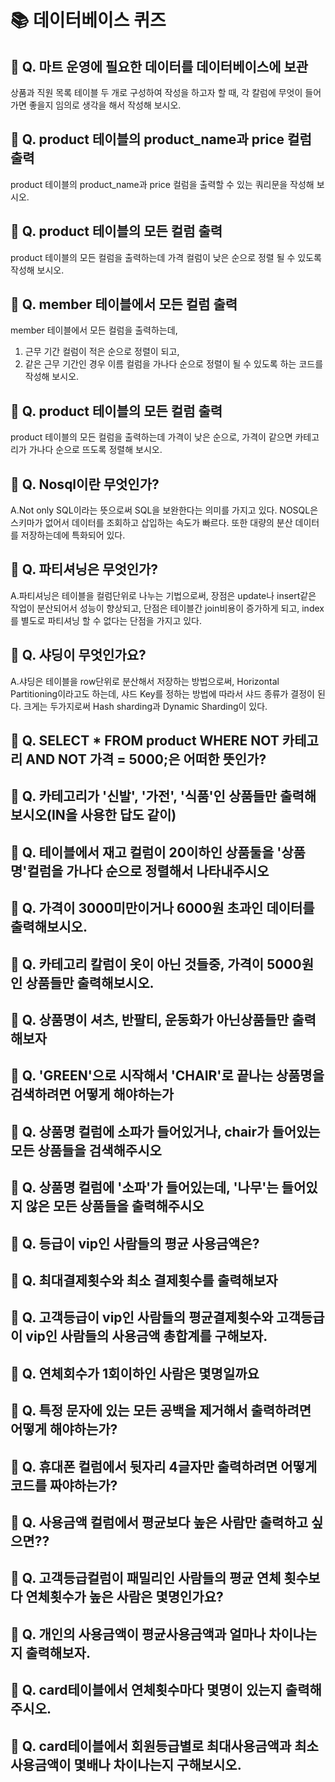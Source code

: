 # 📚 데이터베이스 퀴즈

## 🎯 Q. 마트 운영에 필요한 데이터를 데이터베이스에 보관

상품과 직원 목록 테이블 두 개로 구성하여 작성을 하고자 할 때, 각 칼럼에 무엇이 들어가면 좋을지 임의로 생각을 해서 작성해 보시오.

## 🎯 Q. product 테이블의 product_name과 price 컬럼 출력

product 테이블의 product_name과 price 컬럼을 출력할 수 있는 쿼리문을 작성해 보시오.

## 🎯 Q. product 테이블의 모든 컬럼 출력

product 테이블의 모든 컬럼을 출력하는데 가격 컬럼이 낮은 순으로 정렬 될 수 있도록 작성해 보시오.

## 🎯 Q. member 테이블에서 모든 컬럼 출력

member 테이블에서 모든 컬럼을 출력하는데,

1. 근무 기간 컬럼이 적은 순으로 정렬이 되고,
2. 같은 근무 기간인 경우 이름 컬럼을 가나다 순으로 정렬이 될 수 있도록 하는 코드를 작성해 보시오.

## 🎯 Q. product 테이블의 모든 컬럼 출력

product 테이블의 모든 컬럼을 출력하는데 가격이 낮은 순으로, 가격이 같으면 카테고리가 가나다 순으로 뜨도록 정렬해 보시오.

## 🎯 Q. Nosql이란 무엇인가?

A.Not only SQL이라는 뜻으로써 SQL을 보완한다는 의미를 가지고 있다. NOSQL은 스키마가 없어서 데이터를 조회하고 삽입하는 속도가 빠르다. 또한 대량의 분산 데이터를 저장하는데에 특화되어 있다.

## 🎯 Q. 파티셔닝은 무엇인가?

A.파티셔닝은 테이블을 컬럼단위로 나누는 기법으로써, 장점은 update나 insert같은 작업이 분산되어서 성능이 향상되고, 단점은 테이블간 join비용이 증가하게 되고, index를 별도로 파티셔닝 할 수 없다는 단점을 가지고 있다.

## 🎯 Q. 샤딩이 무엇인가요?

A.샤딩은 테이블을 row단위로 분산해서 저장하는 방법으로써, Horizontal Partitioning이라고도 하는데, 샤드 Key를 정하는 방법에 따라서 샤드 종류가 결정이 된다. 크게는 두가지로써 Hash sharding과 Dynamic Sharding이 있다.

## 🎯 Q. SELECT \* FROM product WHERE NOT 카테고리 AND NOT 가격 = 5000;은 어떠한 뜻인가?

## 🎯 Q. 카테고리가 '신발', '가전', '식품'인 상품들만 출력해보시오(IN을 사용한 답도 같이)

## 🎯 Q. 테이블에서 재고 컬럼이 20이하인 상품둘을 '상품명'컬럼을 가나다 순으로 정렬해서 나타내주시오

## 🎯 Q. 가격이 3000미만이거나 6000원 초과인 데이터를 출력해보시오.

## 🎯 Q. 카테고리 칼럼이 옷이 아닌 것들중, 가격이 5000원인 상품들만 출력해보시오.

## 🎯 Q. 상품명이 셔츠, 반팔티, 운동화가 아닌상품들만 출력해보자

## 🎯 Q. 'GREEN'으로 시작해서 'CHAIR'로 끝나는 상품명을 검색하려면 어떻게 해야하는가

## 🎯 Q. 상품명 컬럼에 소파가 들어있거나, chair가 들어있는 모든 상품들을 검색해주시오

## 🎯 Q. 상품명 컬럼에 '소파'가 들어있는데, '나무'는 들어있지 않은 모든 상품들을 출력해주시오

## 🎯 Q. 등급이 vip인 사람들의 평균 사용금액은?

## 🎯 Q. 최대결제횟수와 최소 결제횟수를 출력해보자

## 🎯 Q. 고객등급이 vip인 사람들의 평균결제횟수와 고객등급이 vip인 사람들의 사용금액 총합계를 구해보자.

## 🎯 Q. 연체회수가 1회이하인 사람은 몇명일까요

## 🎯 Q. 특정 문자에 있는 모든 공백을 제거해서 출력하려면 어떻게 해야하는가?

## 🎯 Q. 휴대폰 컬럼에서 뒷자리 4글자만 출력하려면 어떻게 코드를 짜야하는가?

## 🎯 Q. 사용금액 컬럼에서 평균보다 높은 사람만 출력하고 싶으면??

## 🎯 Q. 고객등급컬럼이 패밀리인 사람들의 평균 연체 횟수보다 연체횟수가 높은 사람은 몇명인가요?

## 🎯 Q. 개인의 사용금액이 평균사용금액과 얼마나 차이나는지 출력해보자.

## 🎯 Q. card테이블에서 연체횟수마다 몇명이 있는지 출력해주시오.

## 🎯 Q. card테이블에서 회원등급별로 최대사용금액과 최소사용금액이 몇배나 차이나는지 구해보시오.